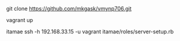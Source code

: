 
git clone https://github.com/mkgask/vmynp706.git

vagrant up

itamae ssh -h 192.168.33.15 -u vagrant itamae/roles/server-setup.rb

